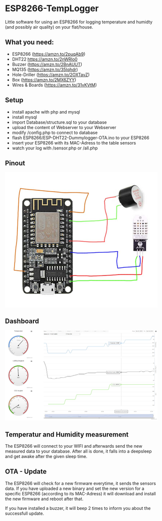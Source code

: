 # ESP8266-TempLogger
Little software for using an ESP8266 for logging temperature and humidty (and possibly air quality) on your flat/house.

## What you need:
* ESP8266 (https://amzn.to/2puqAb9)
* DHT22 https://amzn.to/2nWRlo0
* Buzzer (https://amzn.to/2BnAUUT)
* MQ135 (https://amzn.to/35Iqhdr)
* Hole-Driller (https://amzn.to/2OXTavZ)
* Box (https://amzn.to/2MX6ZYY)
* Wires & Boards (https://amzn.to/31vKVtM)


## Setup
* install apache with php and mysql
* install mysql
* import Database/structure.sql to your database
* upload the content of Webserver to your Webserver
* modify /config.php to connect to database
* flash ESP8266/ESP-DHT22-Dummylogger-OTA.ino to your ESP8266
* insert your ESP8266 with its MAC-Adress to the table sensors
* watch your log with /sensor.php or /all.php

## Pinout
![alt text](https://raw.githubusercontent.com/chrisi51/ESP8266-TempLogger/master/pinout.jpg "Pinout")

## Dashboard
![alt text](https://raw.githubusercontent.com/chrisi51/ESP8266-TempLogger/master/dashboard.jpg "Dashboard")

## Temperatur and Humidity measurement
The ESP8266 will connect to your WIFI and afterwards send the new measured data to your database. After all is done, it falls into a deepsleep and get awake after the given sleep time.

## OTA - Update
The ESP8266 will check for a new firmware everytime, it sends the sensors data. If you have uploaded a new binary and set the new version for a specific ESP8266 (according to its MAC-Adress) it will download and install the new firmware and reboot after that.

If you have installed a buzzer, it will beep 2 times to inform you about the successfull update.

